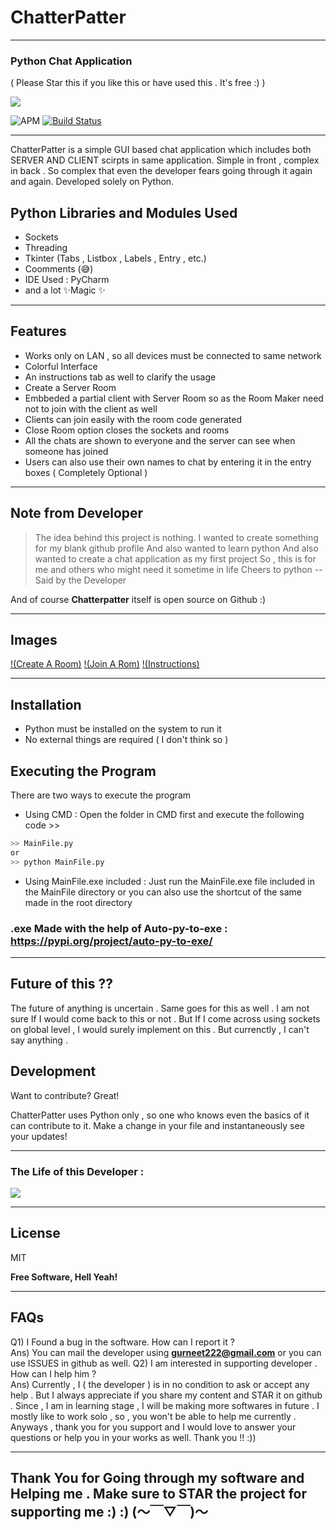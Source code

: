 # ChatterPatter
***
### **Python Chat Application**
( Please Star this if you like this or have used this . It's free :)  )

[![](https://tenor.com/view/python-powered-logo-programming-language-gif-16957606.gif)](https://tenor.com/view/python-powered-logo-programming-language-gif-16957606)

![APM](https://img.shields.io/apm/l/build?style=for-the-badge)
[![Build Status](https://travis-ci.org/joemccann/dillinger.svg?branch=master)](https://travis-ci.org/joemccann/dillinger)
***
ChatterPatter is a simple GUI based chat application which includes both SERVER AND CLIENT scirpts in same application. Simple in front , complex in back . So complex that even the developer fears going through it again and again.
Developed solely on Python.

## Python Libraries and Modules Used

- Sockets
- Threading
- Tkinter (Tabs , Listbox , Labels , Entry , etc.)
- Coomments (😅)
- IDE Used : PyCharm
- and a lot ✨Magic ✨
***
## Features
- Works only on LAN , so all devices must be connected to same network
- Colorful Interface
- An instructions tab as well to clarify the usage
- Create a Server Room
- Embbeded a partial client with Server Room so as the Room Maker need not to join with the client as well
- Clients can join easily with the room code generated
- Close Room option closes the sockets and rooms
- All the chats are shown to everyone and the server can see when someone has joined
- Users can also use their own names to chat by entering it in the entry boxes ( Completely Optional )
***
## Note from Developer

> The idea behind this project is nothing.
> I wanted to create something for my blank github profile
> And also wanted to learn python
> And also wanted to create a chat application as my first project
> So , this is for me and others who might need it sometime in life
> Cheers to python
-- Said by the Developer

And of course **Chatterpatter** itself is open source on Github :)
***
## Images

[!(Create A Room)](/images/Create-A-Room.png)
[!(Join A Rom)](/images/Join-A-Room.png)
[!(Instructions)](/images/Ins-tructions.png)
***
## Installation

- Python must be installed on the system to run it
- No external things are required ( I don't think so )

## Executing the Program 
There are two ways to execute the program
 - Using CMD : Open the folder in CMD first and execute the following code >>
```bash
>> MainFile.py
or
>> python MainFile.py
```
- Using MainFile.exe included : Just run the MainFile.exe file included in the MainFile directory or you can also use the shortcut of the same made in the root directory

### .exe Made with the help of Auto-py-to-exe : https://pypi.org/project/auto-py-to-exe/
***
## Future of this ??
The future of anything is uncertain . Same goes for this as well . I am not sure If I would come back to this or not . But If I come across using sockets on global level , I would surely implement on this . But currenctly , I can't say anything .

## Development

Want to contribute? Great!

ChatterPatter uses Python only , so one who knows even the basics of it can contribute to it.
Make a change in your file and instantaneously see your updates!

***
### The Life of this Developer :
[![](https://tenor.com/view/python-gif-20799882.gif)](https://tenor.com/view/python-gif-20799882.gif)
***
## License

MIT

**Free Software, Hell Yeah!**
***
## FAQs
Q1) I Found a bug in the software. How can I report it ? <br/>
Ans) You can mail the developer using **gurneet222@gmail.com** or you can use ISSUES in github as well.
Q2) I am interested in supporting developer . How can I help him ? <br/>
Ans) Currently , I ( the developer ) is in no condition to ask or accept any help . But I always appreciate if you share my content and STAR it on github . Since , I am in learning stage , I will be making more softwares in future . I mostly like to work solo , so , you won't be able to help me currently . Anyways , thank you for you support and I would love to answer your questions or help you in your works as well. Thank you !! :))
***
## Thank You for Going through my software and Helping me . Make sure to STAR the project for supporting me  :) :) (～￣▽￣)～